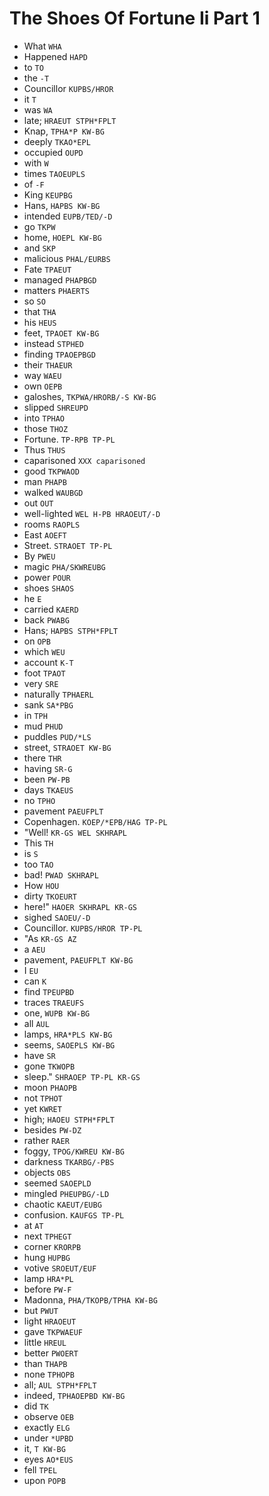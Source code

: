 # The Shoes Of Fortune Ii Part 1

* What `WHA`
* Happened `HAPD`
* to `TO`
* the `-T`
* Councillor `KUPBS/HROR`
* it `T`
* was `WA`
* late; `HRAEUT STPH*FPLT`
* Knap, `TPHA*P KW-BG`
* deeply `TKAO*EPL`
* occupied `OUPD`
* with `W`
* times `TAOEUPLS`
* of `-F`
* King `KEUPBG`
* Hans, `HAPBS KW-BG`
* intended `EUPB/TED/-D`
* go `TKPW`
* home, `HOEPL KW-BG`
* and `SKP`
* malicious `PHAL/EURBS`
* Fate `TPAEUT`
* managed `PHAPBGD`
* matters `PHAERTS`
* so `SO`
* that `THA`
* his `HEUS`
* feet, `TPAOET KW-BG`
* instead `STPHED`
* finding `TPAOEPBGD`
* their `THAEUR`
* way `WAEU`
* own `OEPB`
* galoshes, `TKPWA/HRORB/-S KW-BG`
* slipped `SHREUPD`
* into `TPHAO`
* those `THOZ`
* Fortune. `TP-RPB TP-PL`
* Thus `THUS`
* caparisoned `XXX caparisoned`
* good `TKPWAOD`
* man `PHAPB`
* walked `WAUBGD`
* out `OUT`
* well-lighted `WEL H-PB HRAOEUT/-D`
* rooms `RAOPLS`
* East `AOEFT`
* Street. `STRAOET TP-PL`
* By `PWEU`
* magic `PHA/SKWREUBG`
* power `POUR`
* shoes `SHAOS`
* he `E`
* carried `KAERD`
* back `PWABG`
* Hans; `HAPBS STPH*FPLT`
* on `OPB`
* which `WEU`
* account `K-T`
* foot `TPAOT`
* very `SRE`
* naturally `TPHAERL`
* sank `SA*PBG`
* in `TPH`
* mud `PHUD`
* puddles `PUD/*LS`
* street, `STRAOET KW-BG`
* there `THR`
* having `SR-G`
* been `PW-PB`
* days `TKAEUS`
* no `TPHO`
* pavement `PAEUFPLT`
* Copenhagen. `KOEP/*EPB/HAG TP-PL`
* "Well! `KR-GS WEL SKHRAPL`
* This `TH`
* is `S`
* too `TAO`
* bad! `PWAD SKHRAPL`
* How `HOU`
* dirty `TKOEURT`
* here!" `HAOER SKHRAPL KR-GS`
* sighed `SAOEU/-D`
* Councillor. `KUPBS/HROR TP-PL`
* "As `KR-GS AZ`
* a `AEU`
* pavement, `PAEUFPLT KW-BG`
* I `EU`
* can `K`
* find `TPEUPBD`
* traces `TRAEUFS`
* one, `WUPB KW-BG`
* all `AUL`
* lamps, `HRA*PLS KW-BG`
* seems, `SAOEPLS KW-BG`
* have `SR`
* gone `TKWOPB`
* sleep." `SHRAOEP TP-PL KR-GS`
* moon `PHAOPB`
* not `TPHOT`
* yet `KWRET`
* high; `HAOEU STPH*FPLT`
* besides `PW-DZ`
* rather `RAER`
* foggy, `TPOG/KWREU KW-BG`
* darkness `TKARBG/-PBS`
* objects `OBS`
* seemed `SAOEPLD`
* mingled `PHEUPBG/-LD`
* chaotic `KAEUT/EUBG`
* confusion. `KAUFGS TP-PL`
* at `AT`
* next `TPHEGT`
* corner `KRORPB`
* hung `HUPBG`
* votive `SROEUT/EUF`
* lamp `HRA*PL`
* before `PW-F`
* Madonna, `PHA/TKOPB/TPHA KW-BG`
* but `PWUT`
* light `HRAOEUT`
* gave `TKPWAEUF`
* little `HREUL`
* better `PWOERT`
* than `THAPB`
* none `TPHOPB`
* all; `AUL STPH*FPLT`
* indeed, `TPHAOEPBD KW-BG`
* did `TK`
* observe `OEB`
* exactly `ELG`
* under `*UPBD`
* it, `T KW-BG`
* eyes `AO*EUS`
* fell `TPEL`
* upon `POPB`
